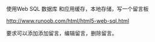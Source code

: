 使用Web SQL 数据库 和应用缓存，本地存储，写一个留言板

http://www.runoob.com/html/html5-web-sql.html

要求可以添加添加留言，编辑留言，删除留言。